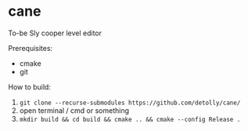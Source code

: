 # cane
To-be Sly cooper level editor

Prerequisites:
 * cmake
 * git

How to build:

1. ```git clone --recurse-submodules https://github.com/detolly/cane/```
2. open terminal / cmd or something
3. ```mkdir build && cd build && cmake .. && cmake --config Release .```
